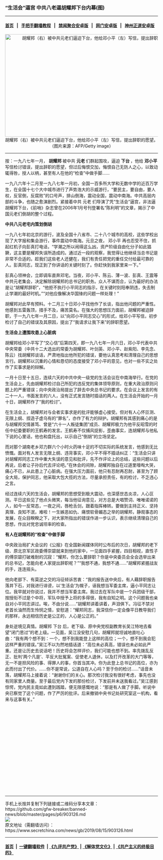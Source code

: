 ### “生活会”逼宫 中共八老逼胡耀邦下台内幕(图)
------------------------

#### [首页](https://github.com/gfw-breaker/banned-news/blob/master/README.md) &nbsp;&nbsp;|&nbsp;&nbsp; [手把手翻墙教程](https://github.com/gfw-breaker/guides/wiki) &nbsp;&nbsp;|&nbsp;&nbsp; [禁闻聚合安卓版](https://github.com/gfw-breaker/bn-android) &nbsp;&nbsp;|&nbsp;&nbsp; [网门安卓版](https://github.com/oGate2/oGate) &nbsp;&nbsp;|&nbsp;&nbsp; [神州正道安卓版](https://github.com/SzzdOgate/update) 



<div class="article_right" style="fone-color:#000">
 <p style="text-align:center">
  <img alt="胡耀邦（右）被中共元老们逼迫下台，他给邓小平（左）写信，提出辞职的愿望。" src="http://img2.secretchina.com/pic/2018/7-29/p2226781a329656008-ss.jpg" style="height:337px; width:600px"/>
  <br>
   胡耀邦（右）被中共元老们逼迫下台，他给邓小平（左）写信，提出辞职的愿望。（图片来源：AFP/Getty image）
   <span id="hideid" name="hideid" style="color:red;display:none;">
    <span href="https://www.secretchina.com">
    </span>
   </span>
  </br>
 </p>
 <div id="txt-mid1-t21-2017">
  

---


  </div>
 </div>
 <p>
  按：一九八七年一月，
  <strong>
   <span href="https://www.secretchina.com/news/gb/tag/胡耀邦" target="_blank">
    胡耀邦
   </span>
  </strong>
  被中共
  <strong>
   元老
  </strong>
  们群起围攻，逼迫
  <strong>
   下台
  </strong>
  ，他给
  <strong>
   邓小平
  </strong>
  写信检讨错误，提出辞职的愿望，但过后悔恨交加，悔恨自己无防人之心，以致动辄得咎，授人以柄，甚至有人在他的“检查”中做手脚……
  <span id="hideid" name="hideid" style="color:red;display:none;">
   <span href="https://www.secretchina.com">
   </span>
  </span>
 </p>
 <p>
  一九八六年十二月至一九八七年一月初，全国一百多所大学和无数中学的近百万学生，在全国十七个大中城市进行了声势浩大的示威游行，“要民主，要自由，要人权，反官倒，反腐败”的口号声，排山倒海，震动全国，震动中南海。中共高层内部的斗争，也随之愈演剧烈。紧接着中共
  <span href="https://www.secretchina.com/news/gb/tag/元老" target="_blank">
   元老
  </span>
  们导演了凭“生活会”逼宫，非法逼胡耀邦下台，《前哨》杂志曾在2006年1月号刊登署名“陈利明”的文章，揭示了中国元老们倒胡的整个过程。
 </p>
 <p>
  <strong>
   中共八元老宅内策划倒胡
  </strong>
 </p>
 <p>
  一九八七年初北京的游行，波及全国十八省市、二十八个城市的高校，这些学校出现了大字报和集会游行，事件震动中南海。元旦之夜，
  <span href="https://www.secretchina.com/news/gb/tag/邓小平" target="_blank">
   邓小平
  </span>
  再也忍受不住，抓起红机子向彭真打电话，“学潮之所以闹得这么凶，资产阶级自由化分子如此猖獗，这主要是耀邦失误所造成的。通过近一段的观察，我觉得让他继续当总书记是非常不合适的。趁我们这些老人还健在，我们有责任把党的重任交付给最可靠的人。彭真同志，现正到了你讲话的关键时刻了。你赶快到我家里来一下。”
 </p>
 <p>
  彭真心领神会，立即调车直奔邓宅。当夜，邓小平、陈云、薄一波、彭真、王震等中共元老集会，决定解除胡耀邦的总书记的职务。众人不谋而合，认为最好的办法是让“胡耀邦辞职”，“他拒不执行小平同志的指示，在关键时刻阳奉阴违，失去制止学潮的最好时机。”“对他应像解决华国锋的问题一样处理！”
 </p>
 <p>
  胡耀邦对此早有预料。十二月三十日邓小平找他作了长谈，指出他问题的严重性。他感到五雷轰顶，措手不及，痛苦莫名。在强大的思想压力面前，胡耀邦被迫辞职，于一九八七年一月二日，以“向邓小平同志交心”的形式，给邓小平写信，初步检讨了自己的错误及其原因，提出了“我请求让我下来”的辞职愿望。
 </p>
 <p>
  <strong>
   生活会上遭围攻患上心脏病
  </strong>
 </p>
 <p>
  胡耀邦给邓小平写了“交心信”后第四天，即一九八七年一月六日，邓小平代表中共中央常委（中共十二大选出的常委为胡耀邦、叶剑英、邓小平、赵紫阳、李先念、陈云）找胡耀邦谈话，严肃地指出他所犯的错误，要他认真思考和清理自己的思想言行。胡耀邦以沉重的心情和恳切的态度接受了邓小平的意见，也对一些不实之处作了实事求是的辩解。
 </p>
 <p>
  一月十日至十五日，连续六天的中共中央一级党的生活会议在中南海举行。在党的生活会上，先由胡耀邦检讨自己所犯的违反党的集体领导原则，在重大政治原则问题上的严重错误；向中央政治局提出了辞去中央总书记的要求。在会议上发言的有二十一人，书面发言的六人，没有正式发言随时插话的两人。在生活会开始的一月十日，胡耀邦作了“我的检讨”。
 </p>
 <p>
  在生活会上，胡耀邦对与会者实事求是的批评能够虚心接受。但对有人心怀叵测、无限上纲、捏造子虚乌有的“罪名”，亦作了有力的辩护。胡耀邦有其感到痛心的是与胡耀邦交情甚笃、曾是“六十一人叛徒集团”成员、胡耀邦极力为他平反昭雪的时任中纪委要职的王鹤寿的发言。王鹤寿不仅捕风捉影，歪曲事实，连胡耀邦与他私下说的心里话，他也和盘托出，以示自己“倒胡”的立场坚定。
 </p>
 <p>
  而对那个湖南老乡邓力群六个小时火药味十足的不切实际的系统发言，他感到无比愤慨。面对有人发言无限上纲、违背事实，邓小平不得不插话纠正：“生活会只讲对胡耀邦同志工作中重大失误的意见和批评，先不作评论上的总结，这些问题以后再说，后者让子孙后代去评论吧。”在休会的间隙，胡耀邦独自在过道里嚎啕大哭，痛心不已，从此患上了心脏病。在强大压力面前，他只有忍耐再忍耐，甚至为了顾全大局，保护同志，他采取大包大揽的方法，尽量承担责任，有的检讨，不乏违心之言。
 </p>
 <p>
  经过连续六天的生活会，胡耀邦的思想受到极大震动，也深感世态炎凉，人心叵测。平日这些见了他点头微笑，每当他征询意见，对方总是大唱赞词、唯唯诺诺的人，如今一反常态，一夜之间，唇枪舌剑，跟着指挥棒转。要做到主持正义、坚持真理、良知不泯，难啦！一生嫉恶如仇、痛恨软骨媚态之举的胡耀邦，静观事态的发展，在众目睽睽之下，对大家所指出的错误作进一步认识，表示继续清理自己的思想，作出对党忠诚坦率的检查。
 </p>
 <p>
  <strong>
   有人在胡耀邦的“检查”中做手脚
  </strong>
 </p>
 <p>
  中央政治局扩大会议的《公报》在全国新闻媒体同时公布后的次日，胡耀邦的老下级、原北京军区政委傅崇碧就来到他的家中，一见面四手紧握，四目相视，直性子的傅崇碧打破难耐的沉寂：“耀邦，你怎么要辞职？你是中央委员会全会选举出来的总书记，怎能向老人家提出辞职呢？”“我想不通，我想不通……”胡耀邦紧握战友的手，连连摇头。
 </p>
 <p>
  他向老部下、有莫逆之交的冯征倾诉苦衷：“我的报告送中央后，有人藉辞职报告落井下石，对我进行诽谤，以‘生活会’为幌子，诬我想当军委主席，逼小平同志让位。我早就对你说过，我并不想当军委主席。我过去在军队中是一个兵团级干部，按授衔不过是个中将，军队中授予上将的多得很，我有自知之明。这个问题我也亲自对小平同志讲过。唉，不由分说……”胡耀邦讲着讲着，声泪俱下。冯征不禁对老首长油然而生怜悯之情，安慰道：“耀邦同志，我深信你一定会像平日教导我们的那样，永远相信历史是公正的，人心是公正的。”
 </p>
 <p>
  身处逆境见真情。胡耀邦
  <span href="https://www.secretchina.com/news/gb/tag/下台" target="_blank">
   下台
  </span>
  后，老下级、原中央党校副教育长吴江特地去看望“闭门思过”的老上级。一见面，吴江没安慰几句，胡耀邦就坦诚地直吐心曲：“我有两个想不到：一个，想不到我能登上这样的高位；一个，想不到我会犯这样严重的错误。”吴江不以为然地插话道：“高位未必真高，错误也未必如此严重。还是让历史去说话吧！历史将会怎样评价，我们可能也想不到。率先拨乱反正、批判‘两个凡是’、平反大批冤案、促使老人退休，以及打开改革的大门等等，无一不是担风险的事、得罪人的事，你首当其冲。你为此登上总书记的高位，亦为此而付出了代价。……你不是常说，公道自在人心吗？至于你的检讨……”话音未落，胡耀邦马上接着说：“谢谢你们的关心。那次检讨我没有很好考虑，事先也没有同家里人商量。至于最后党内下发的那份检讨，下发前并未送我看过。”吴江感到惊愕，党内民主竟如此遭到践踏，便无限感慨地说：“那是有人做了手脚。听说中央已察觉了这个问题，作了严厉的批评。后来撤销中央书记处研究室这一机构，看来与这事有关。”
  <center>
   <div>
    <div id="txt-mid2-t22-2017" style="display: block;  height: 280px;  overflow: hidden;">
     <div id="SC-21">
     </div>
    </div>
   </div>
  </center>
 </p>
</div>

<hr/>
手机上长按并复制下列链接或二维码分享本文章：<br/>
https://github.com/gfw-breaker/banned-news/blob/master/pages/p6/903126.md <br/>
<a href='https://github.com/gfw-breaker/banned-news/blob/master/pages/p6/903126.md'><img src='https://github.com/gfw-breaker/banned-news/blob/master/pages/p6/903126.md.png'/></a> <br/>
原文地址（需翻墙访问）：https://www.secretchina.com/news/gb/2019/08/15/903126.html


------------------------
#### [首页](https://github.com/gfw-breaker/banned-news/blob/master/README.md) &nbsp;|&nbsp; [一键翻墙软件](https://github.com/gfw-breaker/nogfw/blob/master/README.md) &nbsp;| [《九评共产党》](https://github.com/gfw-breaker/9ping.md/blob/master/README.md#九评之一评共产党是什么) | [《解体党文化》](https://github.com/gfw-breaker/jtdwh.md/blob/master/README.md) | [《共产主义的终极目的》](https://github.com/gfw-breaker/gczydzjmd.md/blob/master/README.md)


<img src='http://gfw-breaker.win/banned-news/pages/p6/903126.md' width='0px' height='0px'/>